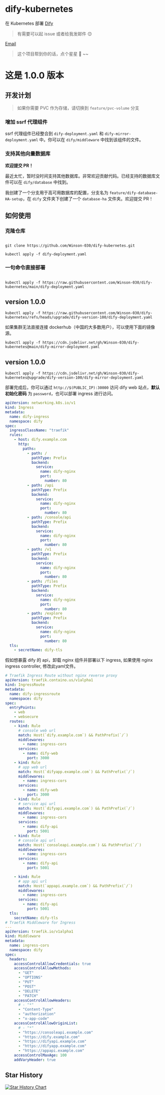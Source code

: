 # dify-kubernetes

在 Kubernetes 部署 [Dify](https://dify.ai/) 

> 有需要可以起 issue 或者给我发邮件 😊

[Email](mailto:mail@winson.dev)

> 这个项目帮到你的话，点个星星 🌟 ~~

# 这是 1.0.0 版本

## 开发计划

> 如果你需要 PVC 作为存储，请切换到 `feature/pvc-volume` 分支

### 增加 ssrf 代理组件

ssrf 代理组件已经整合到 `dify-deployment.yaml` 和 `dify-mirror-deployment.yaml` 中。你可以在 `dify/middleware` 中找到该组件的文件。

### 支持其他向量数据库

**欢迎提交 PR！**

最近太忙，暂时没时间支持其他数据库。非常欢迎贡献代码。已经支持的数据库文件可以在 `dify/database` 中找到。

我创建了一个分支用于高可用数据库的配置，分支名为 `feature/dify-database-HA-setup`，在 `dify` 文件夹下创建了一个 `database-ha` 文件夹。欢迎提交 PR！

## 如何使用

### 克隆仓库

```shell

git clone https://github.com/Winson-030/dify-kubernetes.git
```
```
kubectl apply -f dify-deployment.yaml
```

### 一句命令直接部署

```shell

kubectl apply -f https://raw.githubusercontent.com/Winson-030/dify-kubernetes/main/dify-deployment.yaml
```
## version 1.0.0 
```
kubectl apply -f https://raw.githubusercontent.com/Winson-030/dify-kubernetes/refs/heads/upgrade/dify-version-100/dify-deployment.yaml
```

如果集群无法直接连接 dockerhub（中国的大多数用户），可以使用下面的镜像源。

```shell
kubectl apply -f https://cdn.jsdelivr.net/gh/Winson-030/dify-kubernetes@main/dify-mirror-deployment.yaml
```
## version 1.0.0 
```
kubectl apply -f https://cdn.jsdelivr.net/gh/Winson-030/dify-kubernetes@upgrade/dify-version-100/dify-mirror-deployment.yaml
```

部署完成后，你可以通过 `http://$(PUBLIC_IP):30000` 访问 dify web 站点，**默认初始化密码** 为 `password`，也可以部署 ingress 进行访问。

```yaml
apiVersion: networking.k8s.io/v1
kind: Ingress
metadata:
  name: dify-ingress
  namespace: dify
spec:
  ingressClassName: "traefik"
  rules:
    - host: dify.example.com
      http:
        paths:
          - path: /
            pathType: Prefix
            backend:
              service:
                name: dify-nginx
                port:
                  number: 80
          - path: /api
            pathType: Prefix
            backend:
              service:
                name: dify-nginx
                port:
                  number: 80
          - path: /console/api
            pathType: Prefix
            backend:
              service:
                name: dify-nginx
                port:
                  number: 80
          - path: /v1
            pathType: Prefix
            backend:
              service:
                name: dify-nginx
                port:
                  number: 80
          - path: /files
            pathType: Prefix
            backend:
              service:
                name: dify-nginx
                port:
                  number: 80
          - path: /explore
            pathType: Prefix
            backend:
              service:
                name: dify-nginx
                port:
                  number: 80                 
  tls:
    - secretName: dify-tls
```

假如想暴露 dify 的 api，卸载 nginx 组件并部署以下 ingress, 如果使用 nginx ingress controller, 修改此yaml文件。

```yaml
# Traefik Ingress Route without nginx reverse proxy
apiVersion: traefik.containo.us/v1alpha1
kind: IngressRoute
metadata:
  name: dify-ingressroute
  namespace: dify
spec:
  entryPoints:
    - web
    - websecure
  routes:
    - kind: Rule
      # console web url
      match: Host(`dify.example.com`) && PathPrefix(`/`)
      middlewares:
        - name: ingress-cors
      services:
        - name: dify-web
          port: 3000
    - kind: Rule
      # app web url
      match: Host(`difyapp.example.com`) && PathPrefix(`/`)
      middlewares:
        - name: ingress-cors
      services:
        - name: dify-web
          port: 3000
    - kind: Rule
      # service api url
      match: Host(`difyapi.example.com`) && PathPrefix(`/`)
      middlewares:
        - name: ingress-cors
      services:
        - name: dify-api
          port: 5001
    - kind: Rule
      # console api url
      match: Host(`consoleapi.example.com`) && PathPrefix(`/`)
      middlewares:
        - name: ingress-cors
      services:
        - name: dify-api
          port: 5001

    - kind: Rule
      # app api url
      match: Host(`appapi.example.com`) && PathPrefix(`/`)
      middlewares:
        - name: ingress-cors
      services:
        - name: dify-api
          port: 5001
  tls:
    secretName: dify-tls
# Traefik Middleware for Ingress
---
apiVersion: traefik.io/v1alpha1
kind: Middleware
metadata:
  name: ingress-cors
  namespace: dify
spec:
  headers:
    accessControlAllowCredentials: true
    accessControlAllowMethods:
      - "GET"
      - "OPTIONS"
      - "PUT"
      - "POST"
      - "DELETE"
      - "PATCH"
    accessControlAllowHeaders:
      # - "*"
      - "Content-Type"
      - "authorization"
      - "x-app-code"
    accessControlAllowOriginList:
      # - "*"
      - "https://consoleapi.example.com"
      - "https://dify.example.com"
      - "https://difyapi.example.com"
      - "https://difyapp.example.com"
      - "https://appapi.example.com"
    accessControlMaxAge: 100
    addVaryHeader: true
```

## Star History

[![Star History Chart](https://api.star-history.com/svg?repos=Winson-030/dify-kubernetes&type=Date)](https://star-history.com/#Winson-030/dify-kubernetes&Date)
